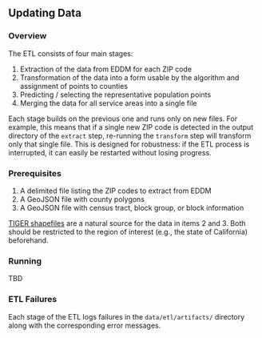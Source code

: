## Updating Data

### Overview

The ETL consists of four main stages:

1. Extraction of the data from EDDM for each ZIP code
2. Transformation of the data into a form usable by the algorithm and assignment of points to counties
3. Predicting / selecting the representative population points
4. Merging the data for all service areas into a single file

Each stage builds on the previous one and runs only on new files. For example, this means that if a single new ZIP code is detected in the output directory of the `extract` step, re-running the `transform` step will transform only that single file. This is designed for robustness: if the ETL process is interrupted, it can easily be restarted without losing progress.

### Prerequisites

1. A delimited file listing the ZIP codes to extract from EDDM
2. A GeoJSON file with county polygons
3. A GeoJSON file with census tract, block group, or block information

[TIGER shapefiles](https://www.census.gov/geo/maps-data/data/tiger-line.html) are a natural source for the data in items 2 and 3. Both should be restricted to the region of interest (e.g., the state of California) beforehand.

### Running

TBD

### ETL Failures
Each stage of the ETL logs failures in the `data/etl/artifacts/` directory along with the corresponding error messages.

